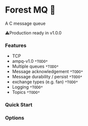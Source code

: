# Forest MQ 🌲
A C message queue

⚠️Production ready in v1.0.0

### Features
- TCP
- ampq-v1.0 `*TODO*`
- Multiple queues `*TODO*`
- Message acknowledgement `*TODO*`
- Message durability / persist `*TODO*`
- exchange types (e.g. fan) `*TODO*`
- Logging `*TODO*`
- Topics `*TODO*`

### Quick Start


### Options




